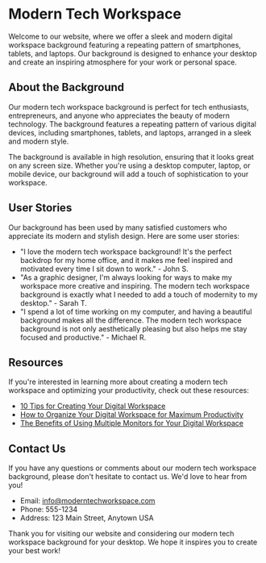 <!--font:Barlow Condensed-->

# Modern Tech Workspace

Welcome to our website, where we offer a sleek and modern digital workspace background featuring a repeating pattern of smartphones, tablets, and laptops. Our background is designed to enhance your desktop and create an inspiring atmosphere for your work or personal space.

## About the Background

Our modern tech workspace background is perfect for tech enthusiasts, entrepreneurs, and anyone who appreciates the beauty of modern technology. The background features a repeating pattern of various digital devices, including smartphones, tablets, and laptops, arranged in a sleek and modern style.

The background is available in high resolution, ensuring that it looks great on any screen size. Whether you're using a desktop computer, laptop, or mobile device, our background will add a touch of sophistication to your workspace.

## User Stories

Our background has been used by many satisfied customers who appreciate its modern and stylish design. Here are some user stories:

- "I love the modern tech workspace background! It's the perfect backdrop for my home office, and it makes me feel inspired and motivated every time I sit down to work." - John S.
- "As a graphic designer, I'm always looking for ways to make my workspace more creative and inspiring. The modern tech workspace background is exactly what I needed to add a touch of modernity to my desktop." - Sarah T.
- "I spend a lot of time working on my computer, and having a beautiful background makes all the difference. The modern tech workspace background is not only aesthetically pleasing but also helps me stay focused and productive." - Michael R.

## Resources

If you're interested in learning more about creating a modern tech workspace and optimizing your productivity, check out these resources:

- [10 Tips for Creating Your Digital Workspace](#)
- [How to Organize Your Digital Workspace for Maximum Productivity](#)
- [The Benefits of Using Multiple Monitors for Your Digital Workspace](#)

## Contact Us

If you have any questions or comments about our modern tech workspace background, please don't hesitate to contact us. We'd love to hear from you!

- Email: info@moderntechworkspace.com
- Phone: 555-1234
- Address: 123 Main Street, Anytown USA

Thank you for visiting our website and considering our modern tech workspace background for your desktop. We hope it inspires you to create your best work!

<!--

Write me content for website with wallpaper which alt text is:

"A wallpaper featuring a repeating pattern of sleek and modern digital devices, such as smartphones, tablets, and laptops."

The name/title of the page should not be 1:1 copy of the alt text but rather a real content of the website which is using this wallpaper.

- Use markdown format 
- Start with heading
- Heading should be short and concise
- The content should look like a real website 
- The website should not be about the wallpaper, wallpaper is just a related background
- Heading should be contain work "wallpaper" or "background"
- Include real sections like references, contact, user stories, etc. use things relevant to the page purpose.
- Feel free to use structure like headings, bullets, numbering, blockquotes, paragraphs, horizontal lines, etc.
- You can use formatting like bold or _italic_
- You can include UTF-8 emojis
- Links should be only #hash anchors (and you can refer to the document itself)
- Do not include images


---


# Digital Workspace Wallpaper

Welcome to our website, where we offer a sleek and modern digital workspace wallpaper featuring a repeating pattern of smartphones, tablets, and laptops. Our wallpaper is designed to enhance your desktop background and create an inspiring atmosphere for your work or personal space.

## About the Wallpaper

Our digital workspace wallpaper is perfect for tech enthusiasts, entrepreneurs, and anyone who appreciates the beauty of modern technology. The wallpaper features a repeating pattern of various digital devices, including smartphones, tablets, and laptops, arranged in a sleek and modern style.

The wallpaper is available in high resolution, ensuring that it looks great on any screen size. Whether you're using a desktop computer, laptop, or mobile device, our wallpaper will add a touch of sophistication to your workspace.

## User Stories

Our wallpaper has been used by many satisfied customers who appreciate its modern and stylish design. Here are some user stories:

- "I love the digital workspace wallpaper! It's the perfect background for my home office, and it makes me feel inspired and motivated every time I sit down to work." - John S.
- "As a graphic designer, I'm always looking for ways to make my workspace more creative and inspiring. The digital workspace wallpaper is exactly what I needed to add a touch of modernity to my desktop." - Sarah T.
- "I spend a lot of time working on my computer, and having a beautiful wallpaper makes all the difference. The digital workspace wallpaper is not only aesthetically pleasing but also helps me stay focused and productive." - Michael R.

## References

If you're interested in learning more about digital workspaces and how to optimize your productivity, check out these resources:

- [10 Tips for Creating Your Digital Workspace](#)
- [How to Organize Your Digital Workspace for Maximum Productivity](#)
- [The Benefits of Using Multiple Monitors for Your Digital Workspace](#)

## Contact Us

If you have any questions or comments about our digital workspace wallpaper, please don't hesitate to contact us. We'd love to hear from you!

- Email: info@digitalworkspacewallpaper.com
- Phone: 555-1234
- Address: 123 Main Street, Anytown USA

Thank you for visiting our website and considering our digital workspace wallpaper for your desktop background. We hope it inspires you to create your best work!


---


Heading should not include word "wallpaper". The website should not be about the wallpaper itself, wallpaper is just a related background, rewrite whole content.


---


# Modern Tech Workspace

Welcome to our website, where we offer a sleek and modern digital workspace background featuring a repeating pattern of smartphones, tablets, and laptops. Our background is designed to enhance your desktop and create an inspiring atmosphere for your work or personal space.

## About the Background

Our modern tech workspace background is perfect for tech enthusiasts, entrepreneurs, and anyone who appreciates the beauty of modern technology. The background features a repeating pattern of various digital devices, including smartphones, tablets, and laptops, arranged in a sleek and modern style.

The background is available in high resolution, ensuring that it looks great on any screen size. Whether you're using a desktop computer, laptop, or mobile device, our background will add a touch of sophistication to your workspace.

## User Stories

Our background has been used by many satisfied customers who appreciate its modern and stylish design. Here are some user stories:

- "I love the modern tech workspace background! It's the perfect backdrop for my home office, and it makes me feel inspired and motivated every time I sit down to work." - John S.
- "As a graphic designer, I'm always looking for ways to make my workspace more creative and inspiring. The modern tech workspace background is exactly what I needed to add a touch of modernity to my desktop." - Sarah T.
- "I spend a lot of time working on my computer, and having a beautiful background makes all the difference. The modern tech workspace background is not only aesthetically pleasing but also helps me stay focused and productive." - Michael R.

## Resources

If you're interested in learning more about creating a modern tech workspace and optimizing your productivity, check out these resources:

- [10 Tips for Creating Your Digital Workspace](#)
- [How to Organize Your Digital Workspace for Maximum Productivity](#)
- [The Benefits of Using Multiple Monitors for Your Digital Workspace](#)

## Contact Us

If you have any questions or comments about our modern tech workspace background, please don't hesitate to contact us. We'd love to hear from you!

- Email: info@moderntechworkspace.com
- Phone: 555-1234
- Address: 123 Main Street, Anytown USA

Thank you for visiting our website and considering our modern tech workspace background for your desktop. We hope it inspires you to create your best work!

-->
